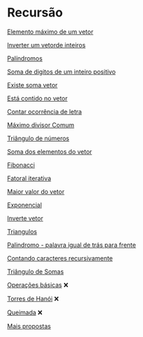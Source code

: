 # Recursão
[Elemento máximo de um vetor]()

[Inverter um vetorde inteiros]()

[Palíndromos]()

[Soma de digitos de um inteiro positivo]()

[Existe soma vetor]()

[Está contido no vetor]()

[Contar ocorrência de letra]()

[Máximo divisor Comum]()

[Triângulo de números]()

[Soma dos elementos do vetor](soma_recursiva.cpp)

[Fibonacci](fibonacci_recursivo.cpp)

[Fatoral iterativa](fatoral_recursiva.cpp)

[Maior valor do vetor](maximo_recursivo.cpp)

[Exponencial](exponencial_recursivo.cpp)

[Inverte vetor](inverte_vetor_recursivo.cpp)

[Triangulos](triangulo_recursivo.cpp)

[Palindromo - palavra igual de trás para frente](palindromo_recursivo.cpp)

[Contando caracteres recursivamente](contando_recursiva.md)

[Triângulo de Somas](triangulo_soma_recursiva.md)

[Operações básicas](operbasica.md) :x:

[Torres de Hanói](torres.md) :x:

[Queimada](queimada.md) :x:

[Mais propostas](extras.md)

